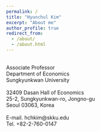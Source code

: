 ```yaml
---
permalink: /
title: "Hyunchul Kim"
excerpt: "About me"
author_profile: true
redirect_from: 
  - /about/
  - /about.html
---
```


<tr></tr>
<br>
Associate Professor<br/>
Department of Economics<br/>
Sungkyunkwan University<br/>

<br>
32409 Dasan Hall of Economics<br/>
25-2, Sungkyunkwan-ro, Jongno-gu<br/>
Seoul 03063, Korea<br/>
 
<br>
E-mail. hchkim@skku.edu<br/>
Tel. +82-2-760-0147<br/>
